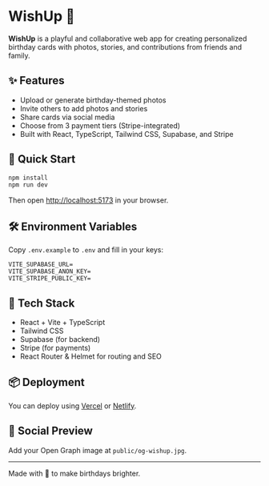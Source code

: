 # WishUp 🎉

**WishUp** is a playful and collaborative web app for creating personalized birthday cards with photos, stories, and contributions from friends and family.

## ✨ Features

- Upload or generate birthday-themed photos
- Invite others to add photos and stories
- Share cards via social media
- Choose from 3 payment tiers (Stripe-integrated)
- Built with React, TypeScript, Tailwind CSS, Supabase, and Stripe

## 🚀 Quick Start

```bash
npm install
npm run dev
```

Then open [http://localhost:5173](http://localhost:5173) in your browser.

## 🛠️ Environment Variables

Copy `.env.example` to `.env` and fill in your keys:

```
VITE_SUPABASE_URL=
VITE_SUPABASE_ANON_KEY=
VITE_STRIPE_PUBLIC_KEY=
```

## 🧱 Tech Stack

- React + Vite + TypeScript
- Tailwind CSS
- Supabase (for backend)
- Stripe (for payments)
- React Router & Helmet for routing and SEO

## 📦 Deployment

You can deploy using [Vercel](https://vercel.com) or [Netlify](https://netlify.com).

## 📸 Social Preview

Add your Open Graph image at `public/og-wishup.jpg`.

---

Made with 💖 to make birthdays brighter.
